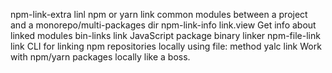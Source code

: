 npm-link-extra	linl	npm or yarn link common modules between a project and a monorepo/multi-packages dir
npm-link-info	link.view	Get info about linked modules
bin-links	link	JavaScript package binary linker
npm-file-link	link	CLI for linking npm repositories locally using file: method
yalc	link	Work with npm/yarn packages locally like a boss.
